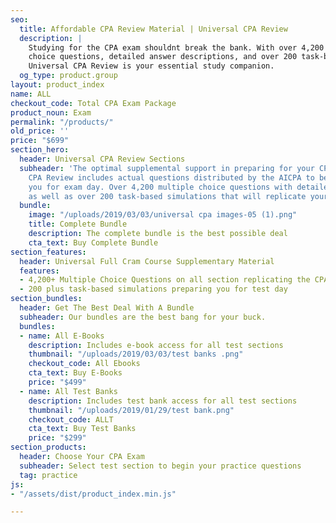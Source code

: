 ```yaml
---
seo:
  title: Affordable CPA Review Material | Universal CPA Review
  description: |
    Studying for the CPA exam shouldnt break the bank. With over 4,200 multiple
    choice questions, detailed answer descriptions, and over 200 task-based simulations replicating your real exam experience,
    Universal CPA Review is your essential study companion.
  og_type: product.group
layout: product_index
name: ALL
checkout_code: Total CPA Exam Package
product_noun: Exam
permalink: "/products/"
old_price: ''
price: "$699"
section_hero:
  header: Universal CPA Review Sections
  subheader: 'The optimal supplemental support in preparing for your CPA exam. Universal
    CPA Review includes actual questions distributed by the AICPA to better prepare
    you for exam day. Over 4,200 multiple choice questions with detailed answer descriptions
    as well as over 200 task-based simulations that will replicate your exam experience. '
  bundle:
    image: "/uploads/2019/03/03/universal cpa images-05 (1).png"
    title: Complete Bundle
    description: The complete bundle is the best possible deal
    cta_text: Buy Complete Bundle
section_features:
  header: Universal Full Cram Course Supplementary Material
  features:
  - 4,200+ Multiple Choice Questions on all section replicating the CPA exam
  - 200 plus task-based simulations preparing you for test day
section_bundles:
  header: Get The Best Deal With A Bundle
  subheader: Our bundles are the best bang for your buck.
  bundles:
  - name: All E-Books
    description: Includes e-book access for all test sections
    thumbnail: "/uploads/2019/03/03/test banks .png"
    checkout_code: All Ebooks
    cta_text: Buy E-Books
    price: "$499"
  - name: All Test Banks
    description: Includes test bank access for all test sections
    thumbnail: "/uploads/2019/01/29/test bank.png"
    checkout_code: ALLT
    cta_text: Buy Test Banks
    price: "$299"
section_products:
  header: Choose Your CPA Exam
  subheader: Select test section to begin your practice questions
  tag: practice
js:
- "/assets/dist/product_index.min.js"

---
```

